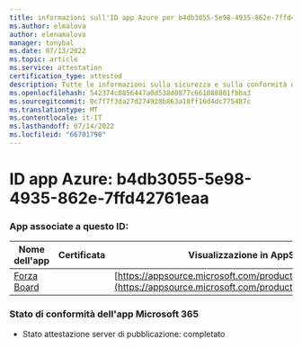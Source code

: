 ```yaml
---
title: informazioni sull'ID app Azure per b4db3055-5e98-4935-862e-7ffd42761eaa
ms.author: elmalova
author: elenamalova
manager: tonybal
ms.date: 07/13/2022
ms.topic: article
ms.service: attestation
certification_type: attested
description: Tutte le informazioni sulla sicurezza e sulla conformità disponibili per b4db3055-5e98-4935-862e-7ffd42761eaa.
ms.openlocfilehash: 542374c0856447a0d538d0877c661088801fbba3
ms.sourcegitcommit: 0c7f7f3da27d274928b863a18ff16d4dc775487c
ms.translationtype: MT
ms.contentlocale: it-IT
ms.lasthandoff: 07/14/2022
ms.locfileid: "66781790"
---
```

# <a name="azure-app-id-b4db3055-5e98-4935-862e-7ffd42761eaa"></a>ID app Azure: b4db3055-5e98-4935-862e-7ffd42761eaa


### <a name="apps-associated-with-this-id"></a>App associate a questo ID:
| **Nome dell'app** | **Certificata** | **Visualizzazione in AppSource** |
|--------------|---------------|-----------------------|
| [Forza Board](../forward/WA200004274.md) |  | [https://appsource.microsoft.com/product/office/WA200004274](https://appsource.microsoft.com/product/office/WA200004274) |

### <a name="microsoft-365-app-compliance-status"></a>Stato di conformità dell'app Microsoft 365
- Stato attestazione server di pubblicazione: completato
